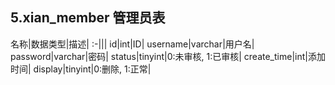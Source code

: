 ## 5.xian_member 管理员表

名称|数据类型|描述|
:-|||
id|int|ID|
username|varchar|用户名|
password|varchar|密码|
status|tinyint|0:未审核, 1:已审核|
create_time|int|添加时间|
display|tinyint|0:删除, 1:正常|